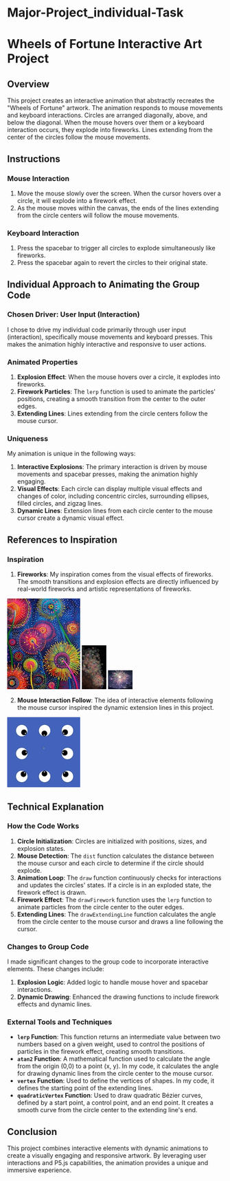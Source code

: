 # Major-Project_individual-Task
# Wheels of Fortune Interactive Art Project

## Overview
This project creates an interactive animation that abstractly recreates the "Wheels of Fortune" artwork. The animation responds to mouse movements and keyboard interactions. Circles are arranged diagonally, above, and below the diagonal. When the mouse hovers over them or a keyboard interaction occurs, they explode into fireworks. Lines extending from the center of the circles follow the mouse movements.

## Instructions

### Mouse Interaction
1. Move the mouse slowly over the screen. When the cursor hovers over a circle, it will explode into a firework effect.
2. As the mouse moves within the canvas, the ends of the lines extending from the circle centers will follow the mouse movements.

### Keyboard Interaction
1. Press the spacebar to trigger all circles to explode simultaneously like fireworks.
2. Press the spacebar again to revert the circles to their original state.

## Individual Approach to Animating the Group Code

### Chosen Driver: User Input (Interaction)
I chose to drive my individual code primarily through user input (interaction), specifically mouse movements and keyboard presses. This makes the animation highly interactive and responsive to user actions.

### Animated Properties
1. **Explosion Effect**: When the mouse hovers over a circle, it explodes into fireworks.
2. **Firework Particles**: The `lerp` function is used to animate the particles' positions, creating a smooth transition from the center to the outer edges.
3. **Extending Lines**: Lines extending from the circle centers follow the mouse cursor.

### Uniqueness
My animation is unique in the following ways:
1. **Interactive Explosions**: The primary interaction is driven by mouse movements and spacebar presses, making the animation highly engaging.
2. **Visual Effects**: Each circle can display multiple visual effects and changes of color, including concentric circles, surrounding ellipses, filled circles, and zigzag lines.
3. **Dynamic Lines**: Extension lines from each circle center to the mouse cursor create a dynamic visual effect.

## References to Inspiration

### Inspiration
1. **Fireworks**: My inspiration comes from the visual effects of fireworks. The smooth transitions and explosion effects are directly influenced by real-world fireworks and artistic representations of fireworks.

![Firework Art](Group%20Assignment/assets/Firework%20Art.jpg)
![Firework](Group%20Assignment/assets/Firework.PNG)
![Firework](Group%20Assignment/assets/Firework.jpg)

   
2. **Mouse Interaction Follow**: The idea of interactive elements following the mouse cursor inspired the dynamic extension lines in this project.

![Eyes](Group%20Assignment/assets/Eyes.jpg)

## Technical Explanation

### How the Code Works
1. **Circle Initialization**: Circles are initialized with positions, sizes, and explosion states.
2. **Mouse Detection**: The `dist` function calculates the distance between the mouse cursor and each circle to determine if the circle should explode.
3. **Animation Loop**: The `draw` function continuously checks for interactions and updates the circles' states. If a circle is in an exploded state, the firework effect is drawn.
4. **Firework Effect**: The `drawFirework` function uses the `lerp` function to animate particles from the circle center to the outer edges.
5. **Extending Lines**: The `drawExtendingLine` function calculates the angle from the circle center to the mouse cursor and draws a line following the cursor.

### Changes to Group Code
I made significant changes to the group code to incorporate interactive elements. These changes include:
1. **Explosion Logic**: Added logic to handle mouse hover and spacebar interactions.
2. **Dynamic Drawing**: Enhanced the drawing functions to include firework effects and dynamic lines.

### External Tools and Techniques
- **`lerp` Function**: This function returns an intermediate value between two numbers based on a given weight, used to control the positions of particles in the firework effect, creating smooth transitions.
- **`atan2` Function**: A mathematical function used to calculate the angle from the origin (0,0) to a point (x, y). In my code, it calculates the angle for drawing dynamic lines from the circle center to the mouse cursor.
- **`vertex` Function**: Used to define the vertices of shapes. In my code, it defines the starting point of the extending lines.
- **`quadraticVertex` Function**: Used to draw quadratic Bézier curves, defined by a start point, a control point, and an end point. It creates a smooth curve from the circle center to the extending line's end.

## Conclusion
This project combines interactive elements with dynamic animations to create a visually engaging and responsive artwork. By leveraging user interactions and P5.js capabilities, the animation provides a unique and immersive experience.
